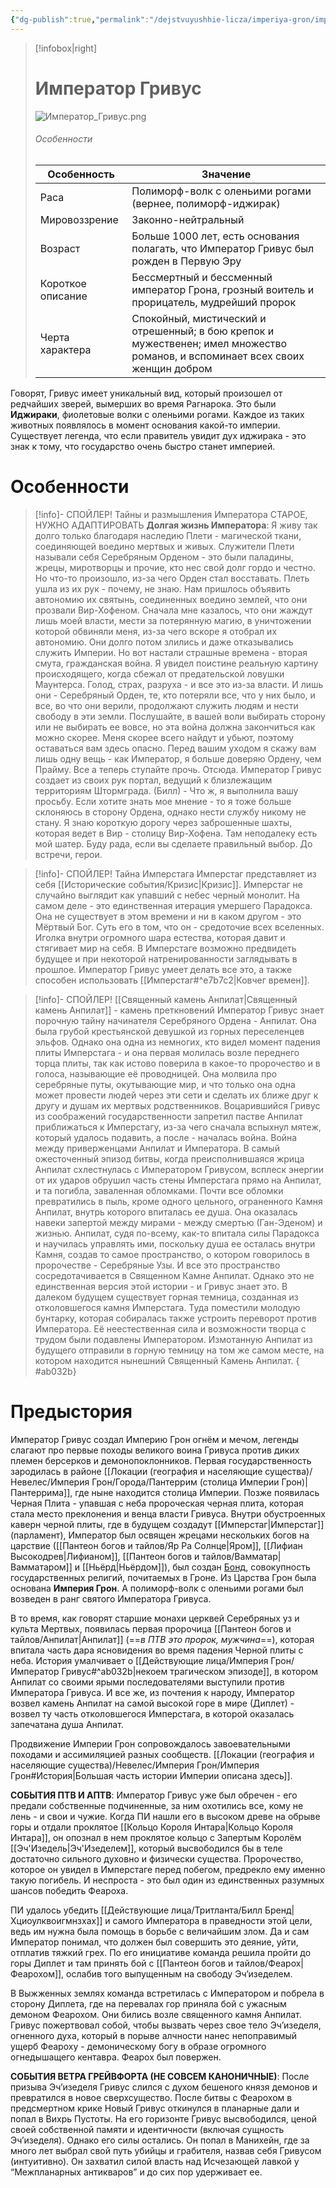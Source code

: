 ```yaml
---
{"dg-publish":true,"permalink":"/dejstvuyushhie-licza/imperiya-gron/imperator-grivus/","dgPassFrontmatter":true}
---
```


> [!infobox|right]
> # Император Гривус
> ![Император_Гривус.png](/img/user/%D0%98%D0%B7%D0%BE%D0%B1%D1%80%D0%B0%D0%B6%D0%B5%D0%BD%D0%B8%D1%8F/%D0%98%D0%BC%D0%BF%D0%B5%D1%80%D0%B0%D1%82%D0%BE%D1%80_%D0%93%D1%80%D0%B8%D0%B2%D1%83%D1%81.png)
> ###### Особенности
> | Особенность | Значение |
> | ---- | ---- |
> | Раса | Полиморф-волк с оленьими рогами (вернее, полиморф-иджирак)|
> | Мировоззрение | Законно-нейтральный |
> | Возраст |Больше 1000 лет, есть основания полагать, что Император Гривус был рожден в Первую Эру|
> | Короткое описание |Бессмертный и бессменный император Грона, грозный воитель и прорицатель, мудрейший пророк |
> | Черта характера |Спокойный, мистический и отрешенный; в бою крепок и мужественен; имел множество романов, и вспоминает всех своих женщин добром|

Говорят, Гривус имеет уникальный вид, который произошел от редчайших зверей, вымерших во время Рагнарока. Это были **Иджираки**, фиолетовые волки с оленьими рогами. Каждое из таких животных появлялось в момент основания какой-то империи. Существует легенда, что если правитель увидит дух иджирака - это знак к тому, что государство очень быстро станет империей.

# Особенности

> [!info]- СПОЙЛЕР! Тайны и размышления Императора СТАРОЕ, НУЖНО АДАПТИРОВАТЬ
>  **Долгая жизнь Императора**: 
>  Я живу так долго только благодаря наследию Плети - магической ткани, соединяющей воедино мертвых и живых. Служители Плети называли себя Серебряным Орденом - это были паладины, жрецы, миротворцы и прочие, кто нес свой долг гордо и честно. Но что-то произошло, из-за чего Орден стал восставать. Плеть ушла из их рук - почему, не знаю. Нам пришлось объявить автономию их святынь, соединенных воедино землей, что они прозвали Вир-Хофеном. Сначала мне казалось, что они жаждут лишь моей власти, мести за потерянную магию, в уничтожении которой обвиняли меня, из-за чего вскоре я отобрал их автономию. Они долго потом злились и даже отказывались служить Империи. Но вот настали страшные времена - вторая смута, гражданская война. Я увидел поистине реальную картину происходящего, когда сбежал от предательской ловушки Маунтерса. Голод, страх, разруха - и все это из-за власти. И лишь они - Серебряный Орден, те, кто потеряли все, что у них было, и все, во что они верили, продолжают служить людям и нести свободу в эти земли. Послушайте, в вашей воли выбирать сторону или не выбирать ее вовсе, но эта война должна закончиться как можно скорее. Меня скорее всего найдут и убьют, поэтому оставаться вам здесь опасно. Перед вашим уходом я скажу вам лишь одну вещь - как Император, я больше доверяю Ордену, чем Прайму. Все а теперь ступайте прочь. Отсюда.
>  Император Гривус создает из своих рук портал, ведущий к близлежащим территориям Штормграда.
>  (Билл) - Что ж, я выполнила вашу просьбу. Если хотите знать мое мнение - то я тоже больше склоняюсь в сторону Ордена, однако нести службу никому не стану. Я знаю короткую дорогу через заброшенные шахты, которая ведет в Вир - столицу Вир-Хофена. Там неподалеку есть мой шатер. Буду рада, если вы сделаете правильный выбор. До встречи, герои. 

> [!info]- СПОЙЛЕР! Тайна Имперстага 
> Имперстаг представляет из себя [[Исторические события/Кризис\|Кризис]].
>  Имперстаг не случайно выглядит как упавший с небес черный монолит.
>  На самом деле - это единственная итерация умершего Парадокса. Она не существует в этом времени и ни в каком другом - это Мёртвый Бог.
>  Суть его в том, что он - средоточие всех вселенных. Иголка внутри огромного шара естества, которая давит и стягивает мир на себя.
>  В Имперстаге возможно предвидеть будущее и при некоторой натренированности заглядывать в прошлое.
>  Император Гривус умеет делать все это, а также способен использовать [[Имперстаг#^e7b7c2\|Ковчег времен]].

> [!info]- СПОЙЛЕР! [[Священный камень Анпилат\|Священный камень Анпилат]] - камень преткновений 
>  Император Гривус знает порочную тайну начинателя Серебряного Ордена - Анпилат.
>  Она была грубой крестьянской девушкой из горных переселенцев эльфов. Однако она одна из немногих, кто видел момент падения плиты Имперстага - и она первая молилась возле переднего торца плиты, так как истово поверила в какое-то пророчество и в голоса, называющие её проводницей.
>  Она молвила про серебряные путы, окутывающие мир, и что только она одна может провести людей через эти сети и сделать их ближе друг к другу и душам их мертвых родственников.
>  Воцарившийся Гривус из соображений государственности запретил пастве Анпилат приближаться к Имперстагу, из-за чего сначала вспыхнул мятеж, который удалось подавить, а после - началась война. Война между приверженцами Анпилат и Императора.
>  В самый ожесточенный эпизод битвы, когда преисполнившаяся жрица Анпилат схлестнулась с Императором Гривусом, всплеск энергии от их ударов обрушил часть стены Имперстага прямо на Анпилат, и та погибла, заваленная обломками.
>  Почти все обломки превратились в пыль, кроме одного цельного, ограненного Камня Анпилат, внутрь которого впиталась ее душа. Она оказалась навеки запертой между мирами - между смертью (Ган-Эденом) и жизнью. Анпилат, судя по-всему, как-то впитала силы Парадокса и научилась управлять ими, поскольку душа ее осталась внутри Камня, создав то самое пространство, о котором говорилось в пророчестве - Серебряные Узы. И все это пространство сосредотачивается в Священном Камне Анпилат.
>  Однако это не единственная версия этой истории - и Гривус знает это. В далеком будущем существует горная темница, созданная из отколовшегося камня Имперстага. Туда поместили молодую бунтарку, которая собиралась также устроить переворот против Императора. Её неестественная сила и возможности творца с трудом были подавлены Императором. Измотанную Анпилат из будущего отправили в горную темницу на том же самом месте, на котором находится нынешний Священный Камень Анпилат.
{ #ab032b}


# Предыстория

Император Гривус создал Империю Грон огнём и мечом, легенды слагают про первые походы великого воина Гривуса против диких племен берсерков и демонопоклонников. Первая государственность зародилась в районе [[Локации (география и населяющие существа)/Невелес/Империя Грон/Города/Пантеррим (столица Империи Грон)\|Пантеррима]], где ныне находится столица Империи. Позже появилась Черная Плита - упавшая с неба пророческая черная плита, которая стала место преклонения и венца власти Гривуса. Внутри обустроенных каверн черной плиты, где в будущем создадут [[Имперстаг\|Имперстаг]] (парламент), Император был освящен жрецами нескольких богов на царствие ([[Пантеон богов и тайлов/Яр Ра Солнце\|Яром]], [[Лифиан Высокодрев\|Лифианом]], [[Пантеон богов и тайлов/Вамматар\|Вамматаром]] и [[Ньёрд\|Ньёрдом]]), был создан <u>Бонд</u>, совокупность государственных религий, почитаемых в Гроне. Из Царства Грон была основана **Империя Грон**. А полиморф-волк с оленьими рогами был возведен в ранг святого Императора Гривуса.

В то время, как говорят старшие монахи церквей Серебряных уз и культа Мертвых, появилась первая пророчица [[Пантеон богов и тайлов/Анпилат\|Анпилат]] (==*в ПТВ это пророк, мужчина*==), которая впитала часть дара ясновидения во время падения Черной плиты с неба. История умалчивает о [[Действующие лица/Империя Грон/Император Гривус#^ab032b\|некоем трагическом эпизоде]], в котором Анпилат со своими ярыми последователями выступили против Императора Гривуса. И все же, из почтения к народу, Император возвел камень Анпилат на самой высокой горе в мире (Диплет) - возвел ту часть отколовшегося Имперстага, в которой оказалась запечатана душа Анпилат.

Продвижение Империи Грон сопровождалось завоевательными походами и ассимиляцией разных сообществ. [[Локации (география и населяющие существа)/Невелес/Империя Грон/Империя Грон#История\|Большая часть истории Империи описана здесь]].

**СОБЫТИЯ ПТВ И АПТВ**:
Император Гривус уже был обречен - его предали собственные подчиненные, за ним охотились все, кому не лень - и свои и чужие. Когда ПИ нашли его в высоком древе на обрыве горы и отдали проклятое [[Кольцо Короля Интара\|Кольцо Короля Интара]], он опознал в нем проклятое кольцо с Запертым Королём [[Эч'Изедель\|Эч'Изеделем]], который высвободился бы в теле достаточно сильного духовно и физически существа. Пророчество, которое он увидел в Имперстаге перед побегом, предрекло ему именно такую погибель. И неспроста - это был один из единственных разумных шансов победить Феароха.

ПИ удалось убедить [[Действующие лица/Тритланта/Билл Бренд\|Хциоулквоигмнзхах]] и самого Императора в праведности этой цели, ведь им нужна была помощь в борьбе с величайшим злом. Да и сам Император понимал, что должен был совершить это деяние, уйти, отплатив тяжкий грех. По его инициативе команда решила пройти до горы Диплет и там принять бой с [[Пантеон богов и тайлов/Феарох\|Феарохом]], ослабив того выпущенным на свободу Эч’изеделем. 

В Выжженных землях команда встретилась с Императором и побрела в сторону Диплета, где на перевалах гор приняла бой с ужасным демоном Феарохом.
Они бились возле священного камня Анпилат. Гривус пожертвовал собой, чтобы вызвать через свое тело Эч’изеделя, огненного духа, который в порыве алчности нанес непоправимый ущерб Феароху - демоническому богу в образе огромного огнедышащего кентавра. Феарох был повержен.

**СОБЫТИЯ ВЕТРА ГРЕЙВФОРТА (НЕ СОВСЕМ КАНОНИЧНЫЕ)**:
После призыва Эч’изеделя Гривус слился с духом бешеного князя демонов и превратился в новое сверхсущество. После битвы с Феарохом в предсмертном крике Новый Гривус откинулся в планарные дали и попал в Вихрь Пустоты. На его горизонте Гривус высвободился, ценой своей собственной памяти и идентичности (включая сущность Эч’изеделя). Однако его силы остались. Он попал в Манихейн, где за много лет выбрал свой путь убийцы и грабителя, назвав себя Гривусом (интуитивно). Он захватил силой власть над Исчезающей лавкой у “Межпланарных антикваров” и до сих пор удерживает ее.

